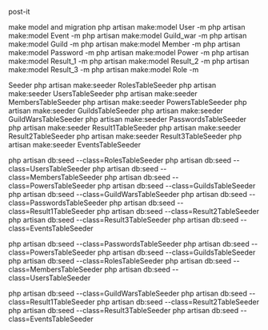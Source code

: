 post-it

make model and migration
php artisan make:model User -m
php artisan make:model Event -m
php artisan make:model Guild_war -m
php artisan make:model Guild -m
php artisan make:model Member -m
php artisan make:model Password -m
php artisan make:model Power -m
php artisan make:model Result_1 -m
php artisan make:model Result_2 -m
php artisan make:model Result_3 -m
php artisan make:model Role -m

Seeder
php artisan make:seeder RolesTableSeeder
php artisan make:seeder UsersTableSeeder
php artisan make:seeder MembersTableSeeder
php artisan make:seeder PowersTableSeeder
php artisan make:seeder GuildsTableSeeder
php artisan make:seeder GuildWarsTableSeeder
php artisan make:seeder PasswordsTableSeeder
php artisan make:seeder Result1TableSeeder
php artisan make:seeder Result2TableSeeder
php artisan make:seeder Result3TableSeeder
php artisan make:seeder EventsTableSeeder


php artisan db:seed --class=RolesTableSeeder
php artisan db:seed --class=UsersTableSeeder
php artisan db:seed --class=MembersTableSeeder
php artisan db:seed --class=PowersTableSeeder
php artisan db:seed --class=GuildsTableSeeder
php artisan db:seed --class=GuildWarsTableSeeder
php artisan db:seed --class=PasswordsTableSeeder
php artisan db:seed --class=Result1TableSeeder
php artisan db:seed --class=Result2TableSeeder
php artisan db:seed --class=Result3TableSeeder
php artisan db:seed --class=EventsTableSeeder



php artisan db:seed --class=PasswordsTableSeeder
php artisan db:seed --class=PowersTableSeeder
php artisan db:seed --class=GuildsTableSeeder
php artisan db:seed --class=RolesTableSeeder
php artisan db:seed --class=MembersTableSeeder
php artisan db:seed --class=UsersTableSeeder

php artisan db:seed --class=GuildWarsTableSeeder
php artisan db:seed --class=Result1TableSeeder
php artisan db:seed --class=Result2TableSeeder
php artisan db:seed --class=Result3TableSeeder
php artisan db:seed --class=EventsTableSeeder






